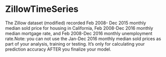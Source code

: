 # ZillowTimeSeries
The Zillow dataset (modified) recorded Feb 2008- Dec 2015 monthly median sold price for housing in California, Feb 2008-Dec 2016 monthly median mortgage rate, and Feb 2008-Dec 2016 monthly unemployment rate. ​Note:​ ​you can not use the Jan-Dec 2016 monthly median sold prices as part of your analysis, training or testing. It’s only for calculating your prediction accuracy ​AFTER you finalize your model​.
